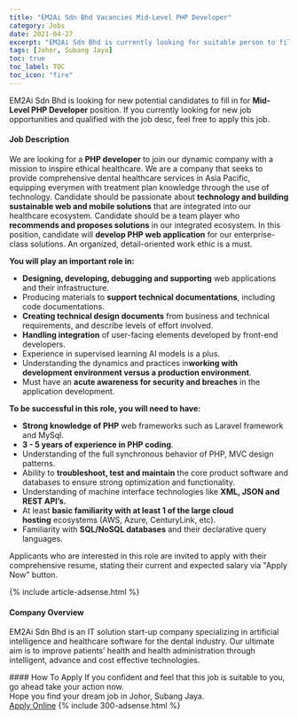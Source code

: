 ```yaml
---
title: "EM2Ai Sdn Bhd Vacancies Mid-Level PHP Developer" 
category: Jobs 
date: 2021-04-27 
excerpt: "EM2Ai Sdn Bhd is currently looking for suitable person to fill in the Mid-Level PHP Developer which based in Johor, Subang Jaya" 
tags: [Johor, Subang Jaya] 
toc: true 
toc_label: TOC 
toc_icon: "fire" 
--- 
```


<p>EM2Ai Sdn Bhd is looking for new potential candidates to fill in for <b>Mid-Level PHP Developer</b> position. If you currently looking for new job opportunities and qualified with the job desc, feel free to apply this job.
</p><div><div><h4>Job Description</h4></div><div><div><span><div><p>We are looking for a <strong>PHP developer</strong> to join our dynamic company with a mission to inspire ethical healthcare. We are a company that seeks to provide comprehensive dental healthcare services in Asia Pacific, equipping everymen with treatment plan knowledge through the use of technology. Candidate should be passionate about <strong>technology and building sustainable web and mobile solutions</strong> that are integrated into our healthcare ecosystem. Candidate should be a team player who <strong>recommends and proposes solutions</strong> in our integrated ecosystem. In this position, candidate will <strong>develop PHP web application</strong> for our enterprise-class solutions. An organized, detail-oriented work ethic is a must.</p><p><strong>You will play an important role in:</strong></p><ul><li><strong>Designing, developing, debugging and supporting</strong>&#160;web applications and their infrastructure.</li><li>Producing materials to&#160;<strong>support technical documentations</strong>, including code documentations.</li><li><strong>Creating technical design documents</strong>&#160;from business and technical requirements, and describe levels of effort involved.</li><li><strong>Handling integration</strong>&#160;of user-facing elements developed by front-end developers.</li><li>Experience in supervised learning AI models is a plus.</li><li>Understanding the dynamics and practices in<strong>working with development environment versus a production environment</strong>.</li><li>Must have an&#160;<strong>acute awareness for security and breaches</strong>&#160;in the application development.<strong>&#160;</strong></li></ul><p><strong>To be successful in this role, you will need to have:</strong></p><ul><li><strong>Strong knowledge of PHP</strong>&#160;web frameworks such as Laravel framework and MySql.</li><li><strong>3 - 5&#160;years of experience in PHP coding</strong>.</li><li>Understanding of&#160;the full synchronous behavior of PHP, MVC design patterns.</li><li>Ability to&#160;<strong>troubleshoot, test and maintain</strong>&#160;the core product software and databases to ensure strong optimization and functionality.</li><li>Understanding of machine interface technologies like <strong>XML, JSON and REST API&#8217;s.</strong></li><li>At least&#160;<strong>basic familiarity with at least 1 of the large cloud hosting</strong>&#160;ecosystems (AWS, Azure, CenturyLink, etc).</li><li>Familiarity with&#160;<strong>SQL/NoSQL databases</strong>&#160;and their declarative query languages.&#160;</li></ul><p>Applicants who are interested in this role are invited to apply with their comprehensive resume, stating their current and expected salary via "Apply Now" button.</p></div></span></div></div></div> 
{% include article-adsense.html %} 
<div><div><h4>Company Overview</h4></div><div><div><span><div><p>EM2Ai Sdn Bhd is an IT solution start-up company specializing in artificial intelligence and healthcare software for the dental industry. Our ultimate aim is to improve patients&#8217; health and health administration through intelligent, advance and cost effective technologies.</p></div></span></div></div></div> 
#### How To Apply 
If you confident and feel that this job is suitable to you, go ahead take your action now. <br/> 
Hope you find your dream job in Johor, Subang Jaya. <br/> 
<a href="https://www.jobstreet.com.my/en/job/mid-level-php-developer-4519111?jobId=jobstreet-my-job-4519111&" class="btn btn--info" target="_blank" rel="nofollow noopenner">Apply Online</a> 
{% include 300-adsense.html %} 